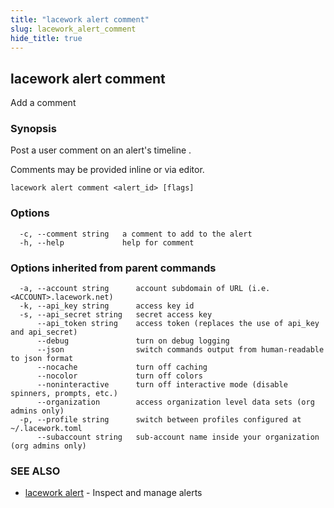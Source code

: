 ```yaml
---
title: "lacework alert comment"
slug: lacework_alert_comment
hide_title: true
---
```


## lacework alert comment

Add a comment

### Synopsis

Post a user comment on an alert's timeline .

Comments may be provided inline or via editor.


```
lacework alert comment <alert_id> [flags]
```

### Options

```
  -c, --comment string   a comment to add to the alert
  -h, --help             help for comment
```

### Options inherited from parent commands

```
  -a, --account string      account subdomain of URL (i.e. <ACCOUNT>.lacework.net)
  -k, --api_key string      access key id
  -s, --api_secret string   secret access key
      --api_token string    access token (replaces the use of api_key and api_secret)
      --debug               turn on debug logging
      --json                switch commands output from human-readable to json format
      --nocache             turn off caching
      --nocolor             turn off colors
      --noninteractive      turn off interactive mode (disable spinners, prompts, etc.)
      --organization        access organization level data sets (org admins only)
  -p, --profile string      switch between profiles configured at ~/.lacework.toml
      --subaccount string   sub-account name inside your organization (org admins only)
```

### SEE ALSO

* [lacework alert](lacework_alert.md)	 - Inspect and manage alerts

